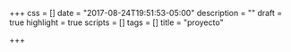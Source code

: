 +++
css = []
date = "2017-08-24T19:51:53-05:00"
description = ""
draft = true
highlight = true
scripts = []
tags = []
title = "proyecto"

+++

